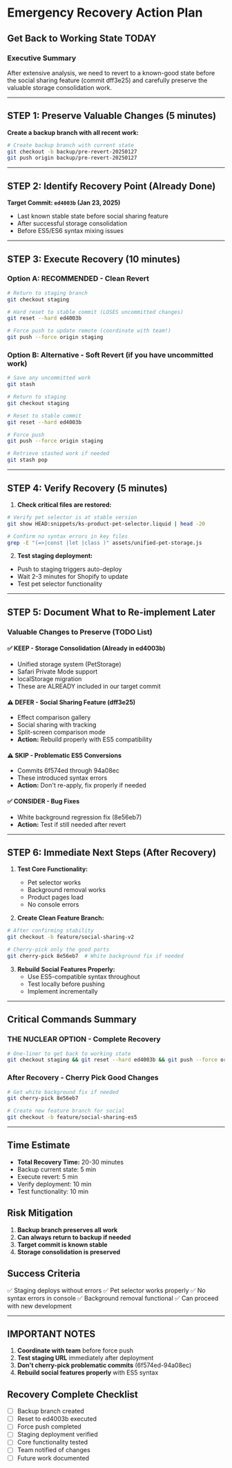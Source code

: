 # Emergency Recovery Action Plan
## Get Back to Working State TODAY

### Executive Summary
After extensive analysis, we need to revert to a known-good state before the social sharing feature (commit dff3e25) and carefully preserve the valuable storage consolidation work.

---

## STEP 1: Preserve Valuable Changes (5 minutes)
**Create a backup branch with all recent work:**

```bash
# Create backup branch with current state
git checkout -b backup/pre-revert-20250127
git push origin backup/pre-revert-20250127
```

---

## STEP 2: Identify Recovery Point (Already Done)

**Target Commit: `ed4003b` (Jan 23, 2025)**
- Last known stable state before social sharing feature
- After successful storage consolidation
- Before ES5/ES6 syntax mixing issues

---

## STEP 3: Execute Recovery (10 minutes)

### Option A: RECOMMENDED - Clean Revert
```bash
# Return to staging branch
git checkout staging

# Hard reset to stable commit (LOSES uncommitted changes)
git reset --hard ed4003b

# Force push to update remote (coordinate with team!)
git push --force origin staging
```

### Option B: Alternative - Soft Revert (if you have uncommitted work)
```bash
# Save any uncommitted work
git stash

# Return to staging
git checkout staging

# Reset to stable commit
git reset --hard ed4003b

# Force push
git push --force origin staging

# Retrieve stashed work if needed
git stash pop
```

---

## STEP 4: Verify Recovery (5 minutes)

1. **Check critical files are restored:**
```bash
# Verify pet selector is at stable version
git show HEAD:snippets/ks-product-pet-selector.liquid | head -20

# Confirm no syntax errors in key files
grep -E "(=>|const |let |class )" assets/unified-pet-storage.js
```

2. **Test staging deployment:**
- Push to staging triggers auto-deploy
- Wait 2-3 minutes for Shopify to update
- Test pet selector functionality

---

## STEP 5: Document What to Re-implement Later

### Valuable Changes to Preserve (TODO List)

#### ✅ KEEP - Storage Consolidation (Already in ed4003b)
- Unified storage system (PetStorage)
- Safari Private Mode support
- localStorage migration
- These are ALREADY included in our target commit

#### ⚠️ DEFER - Social Sharing Feature (dff3e25)
- Effect comparison gallery
- Social sharing with tracking
- Split-screen comparison mode
- **Action:** Rebuild properly with ES5 compatibility

#### ⚠️ SKIP - Problematic ES5 Conversions
- Commits 6f574ed through 94a08ec
- These introduced syntax errors
- **Action:** Don't re-apply, fix properly if needed

#### ✅ CONSIDER - Bug Fixes
- White background regression fix (8e56eb7)
- **Action:** Test if still needed after revert

---

## STEP 6: Immediate Next Steps (After Recovery)

1. **Test Core Functionality:**
   - Pet selector works
   - Background removal works
   - Product pages load
   - No console errors

2. **Create Clean Feature Branch:**
```bash
# After confirming stability
git checkout -b feature/social-sharing-v2

# Cherry-pick only the good parts
git cherry-pick 8e56eb7  # White background fix if needed
```

3. **Rebuild Social Features Properly:**
   - Use ES5-compatible syntax throughout
   - Test locally before pushing
   - Implement incrementally

---

## Critical Commands Summary

### THE NUCLEAR OPTION - Complete Recovery
```bash
# One-liner to get back to working state
git checkout staging && git reset --hard ed4003b && git push --force origin staging
```

### After Recovery - Cherry Pick Good Changes
```bash
# Get white background fix if needed
git cherry-pick 8e56eb7

# Create new feature branch for social
git checkout -b feature/social-sharing-es5
```

---

## Time Estimate
- **Total Recovery Time:** 20-30 minutes
- Backup current state: 5 min
- Execute revert: 5 min
- Verify deployment: 10 min
- Test functionality: 10 min

## Risk Mitigation
1. **Backup branch preserves all work**
2. **Can always return to backup if needed**
3. **Target commit is known stable**
4. **Storage consolidation is preserved**

## Success Criteria
✅ Staging deploys without errors
✅ Pet selector works properly
✅ No syntax errors in console
✅ Background removal functional
✅ Can proceed with new development

---

## IMPORTANT NOTES

1. **Coordinate with team** before force push
2. **Test staging URL** immediately after deployment
3. **Don't cherry-pick problematic commits** (6f574ed-94a08ec)
4. **Rebuild social features properly** with ES5 syntax

## Recovery Complete Checklist
- [ ] Backup branch created
- [ ] Reset to ed4003b executed
- [ ] Force push completed
- [ ] Staging deployment verified
- [ ] Core functionality tested
- [ ] Team notified of changes
- [ ] Future work documented